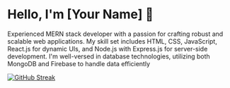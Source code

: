 # Hello, I'm [Your Name] 👋

Experienced MERN stack developer with a passion for crafting robust and scalable web applications. My skill set includes HTML, CSS, JavaScript, React.js for dynamic UIs, and Node.js with Express.js for server-side development. I'm well-versed in database technologies, utilizing both MongoDB and Firebase to handle data efficiently

[![GitHub Streak](https://github-readme-streak-stats.herokuapp.com?user=Nazmul-Hasan-Shadin&theme=dark&type=png)](https://git.io/streak-stats)